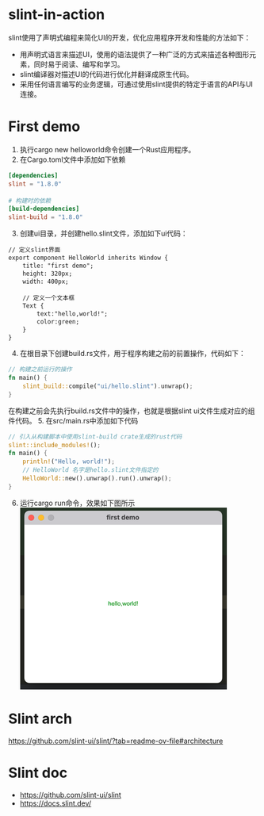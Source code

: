 # slint-in-action
slint使用了声明式编程来简化UI的开发，优化应用程序开发和性能的方法如下：
- 用声明式语言来描述UI，使用的语法提供了一种广泛的方式来描述各种图形元素，同时易于阅读、编写和学习。
- slint编译器对描述UI的代码进行优化并翻译成原生代码。
- 采用任何语言编写的业务逻辑，可通过使用slint提供的特定于语言的API与UI连接。

# First demo
1. 执行cargo new helloworld命令创建一个Rust应用程序。
2. 在Cargo.toml文件中添加如下依赖
```toml
[dependencies]
slint = "1.8.0"

# 构建时的依赖
[build-dependencies]
slint-build = "1.8.0"
```

3. 创建ui目录，并创建hello.slint文件，添加如下ui代码：
```
// 定义slint界面
export component HelloWorld inherits Window {
    title: "first demo";
    height: 320px;
    width: 400px;

    // 定义一个文本框
    Text {
        text:"hello,world!";
        color:green;
    }
}
```
4. 在根目录下创建build.rs文件，用于程序构建之前的前置操作，代码如下：
```rust
// 构建之前运行的操作
fn main() {
    slint_build::compile("ui/hello.slint").unwrap();
}
```
在构建之前会先执行build.rs文件中的操作，也就是根据slint ui文件生成对应的组件代码。
5. 在src/main.rs中添加如下代码
```rust
// 引入从构建脚本中使用slint-build crate生成的rust代码
slint::include_modules!();
fn main() {
    println!("Hello, world!");
    // HelloWorld 名字是hello.slint文件指定的
    HelloWorld::new().unwrap().run().unwrap();
}
```
6. 运行cargo run命令，效果如下图所示
![hello.png](hello.png)

# Slint arch
https://github.com/slint-ui/slint/?tab=readme-ov-file#architecture

# Slint doc
- https://github.com/slint-ui/slint
- https://docs.slint.dev/
